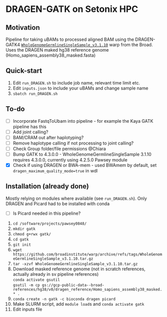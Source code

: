 # DRAGEN-GATK on Setonix HPC

## Motivation
Pipeline for taking uBAMs to processed aligned BAM using the DRAGEN-GATK4 [`WholeGenomeGermlineSingleSample_v3.1.10`](https://github.com/broadinstitute/warp/releases/tag/WholeGenomeGermlineSingleSample_v3.1.10) warp from the Broad. \
Uses the DRAGEN maked hg38 reference genome (Homo_sapiens_assembly38_masked.fasta)

## Quick-start
1. Edit `run_DRAGEN.sh` to include job name, relevant time limit etc.
2. Edit `inputs.json` to include your uBAMs and change sample name
3. `sbatch run_DRAGEN.sh`

## To-do
- [ ] Incorporate FastqToUbam into pipeline - for example the Kaya GATK pipeline has this
- [ ] Add joint calling?
- [ ] BAM/CRAM out after haplotyping?
- [ ] Remove haplotype calling if not processing to joint calling?
- [ ] Check Group folder/file permissions @Chiara
- [ ] Bump GATK to 4.3.0.0 - WholeGenomeGermlineSingleSample 3.1.10 requires 4.3.0.0, currently using 4.2.5.0 Pawsey module
- [x] Check if using DRAGEN or BWA-mem - used BWAmem by default, set `dragen_maximum_quality_mode=true` in wdl
 
## Installation (already done)
Mostly relying on modules where available (see `run_DRAGEN.sh`). Only DRAGEN and Picard had to be installed with conda
- [ ] Is Picard needed in this pipeline?
1. `cd /software/projects/pawsey0848/`
2. `mkdir gatk`
3. `chmod g+rwx gatk/`
4. `cd gatk`
5. `git init`
5. `wget https://github.com/broadinstitute/warp/archive/refs/tags/WholeGenomeGermlineSingleSample_v3.1.10.tar.gz`
6. `tar -xzvf WholeGenomeGermlineSingleSample_v3.1.10.tar.gz`
7. Download masked reference genome (not in scratch references, actually already in sv pipeline references) \
    `conda activate gsutil` \
    `gsutil -m cp gs://gcp-public-data--broad-references/hg38/v0/dragen_reference/Homo_sapiens_assembly38_masked.* .`
9. `conda create -n gatk -c bioconda dragen picard`
10. Make SLURM script, add `module load`s and `conda activate gatk`
11. Edit inputs file
